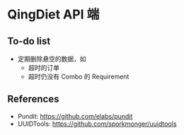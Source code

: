 # QingDiet API 端

## To-do list

- 定期删除悬空的数据，如
  - 超时的订单
  - 超时仍没有 Combo 的 Requirement

## References

- Pundit: https://github.com/elabs/pundit
- UUIDTools: https://github.com/sporkmonger/uuidtools
